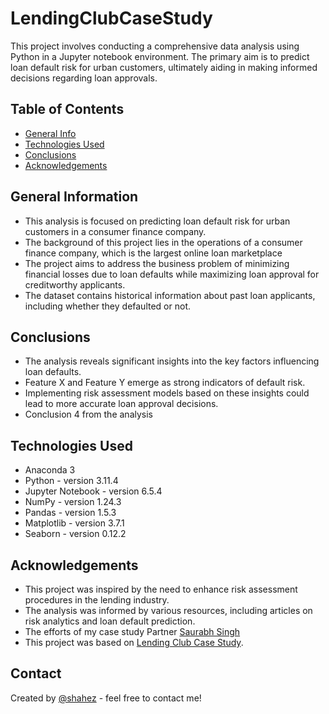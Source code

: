 # LendingClubCaseStudy
This project involves conducting a comprehensive data analysis using Python in a Jupyter notebook environment. The primary aim is to predict loan default risk for urban customers, ultimately aiding in making informed decisions regarding loan approvals.

## Table of Contents
* [General Info](#general-information)
* [Technologies Used](#technologies-used)
* [Conclusions](#conclusions)
* [Acknowledgements](#acknowledgements)


## General Information
- This analysis is focused on predicting loan default risk for urban customers in a consumer finance company.
- The background of this project lies in the operations of a consumer finance company, which is the largest online loan marketplace
- The project aims to address the business problem of minimizing financial losses due to loan defaults while maximizing loan approval for creditworthy applicants.
- The dataset contains historical information about past loan applicants, including whether they defaulted or not.

## Conclusions
- The analysis reveals significant insights into the key factors influencing loan defaults.
- Feature X and Feature Y emerge as strong indicators of default risk.
- Implementing risk assessment models based on these insights could lead to more accurate loan approval decisions.
- Conclusion 4 from the analysis



## Technologies Used
- Anaconda 3
- Python - version 3.11.4
- Jupyter Notebook - version 6.5.4
- NumPy - version 1.24.3
- Pandas - version 1.5.3
- Matplotlib - version 3.7.1
- Seaborn - version 0.12.2

## Acknowledgements
- This project was inspired by the need to enhance risk assessment procedures in the lending industry.
- The analysis was informed by various resources, including articles on risk analytics and loan default prediction.
- The efforts of my case study Partner [Saurabh Singh]()
- This project was based on [Lending Club Case Study](https://learn.upgrad.com/course/4701).


## Contact
Created by [@shahez](https://github.com/shahez) - feel free to contact me!

